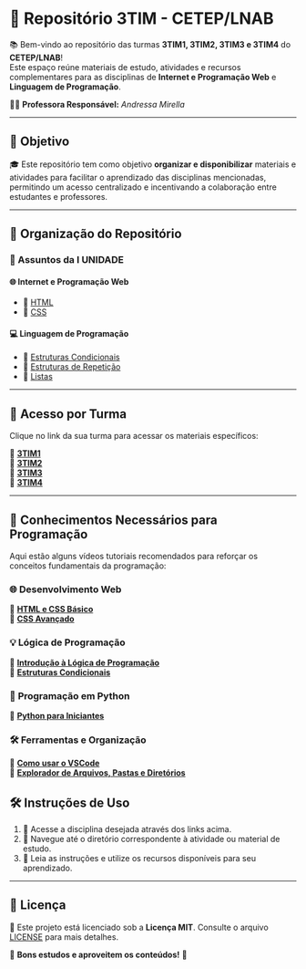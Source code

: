 # 📌 Repositório 3TIM - CETEP/LNAB  

📚 Bem-vindo ao repositório das turmas **3TIM1, 3TIM2, 3TIM3 e 3TIM4** do **CETEP/LNAB**!  
Este espaço reúne materiais de estudo, atividades e recursos complementares para as disciplinas de **Internet e Programação Web** e **Linguagem de Programação**.  

👩‍🏫 **Professora Responsável:** *Andressa Mirella*  

---

## 🎯 Objetivo  

🎓 Este repositório tem como objetivo **organizar e disponibilizar** materiais e atividades para facilitar o aprendizado das disciplinas mencionadas, permitindo um acesso centralizado e incentivando a colaboração entre estudantes e professores.  

---

## 📂 Organização do Repositório  

### 📌 Assuntos da I UNIDADE  

#### 🌐 **Internet e Programação Web**  
- 📄 [HTML](https://github.com/anndyf/3TIM/blob/main/Internet%20e%20Programa%C3%A7%C3%A3o%20Web/2-HTML.pdf)  
- 🎨 [CSS](https://github.com/anndyf/3TIM/blob/main/Internet%20e%20Programa%C3%A7%C3%A3o%20Web/4-CSS.pdf)  

#### 💻 **Linguagem de Programação**  
- 🔄 [Estruturas Condicionais](https://github.com/anndyf/3TIM/blob/main/Linguagem%20de%20Programa%C3%A7%C3%A3o/aula03.pdf)  
- 🔁 [Estruturas de Repetição](https://github.com/anndyf/3TIM/blob/main/Linguagem%20de%20Programa%C3%A7%C3%A3o/aula04.pdf)  
- 📜 [Listas](https://github.com/anndyf/3TIM/blob/main/Linguagem%20de%20Programa%C3%A7%C3%A3o/aula05.pdf)  

---

## 🏫 Acesso por Turma  

Clique no link da sua turma para acessar os materiais específicos:  

🔹 **[3TIM1](https://github.com/anndyf/3TIM/tree/main/3TIM1)**  
🔹 **[3TIM2](https://github.com/anndyf/3TIM/tree/main/3TIM2)**  
🔹 **[3TIM3](https://github.com/anndyf/3TIM/tree/main/3TIM3)**  
🔹 **[3TIM4](https://github.com/anndyf/3TIM/tree/main/3TIM4)**  

---

## 🎥 **Conhecimentos Necessários para Programação**  

Aqui estão alguns vídeos tutoriais recomendados para reforçar os conceitos fundamentais da programação:  

### 🌐 **Desenvolvimento Web**  
🔹 [**HTML e CSS Básico**](https://www.youtube.com/watch?v=Fhy-5CtVkiM&t=924s)  
🔹 [**CSS Avançado**](https://www.youtube.com/watch?v=AB35iSr1YyA)  

### 💡 **Lógica de Programação**  
🔹 [**Introdução à Lógica de Programação**](https://youtu.be/8mei6uVttho?si=KLCdpRK0zLOs0715)  
🔹 [**Estruturas Condicionais**](https://www.youtube.com/watch?v=K10u3XIf1-Q&list=PLIbmlYZ19yU4tmcsZnvBS038l-DDlNiQg&index=36)  

### 🐍 **Programação em Python**  
🔹 [**Python para Iniciantes**](https://www.youtube.com/watch?v=S9uPNppGsGo&list=PLIbmlYZ19yU4tmcsZnvBS038l-DDlNiQg)  

### 🛠️ **Ferramentas e Organização**  
🔹 [**Como usar o VSCode**](https://www.youtube.com/watch?v=pkH6XxH57O8)  
🔹 [**Explorador de Arquivos, Pastas e Diretórios**](https://www.youtube.com/watch?v=4AT3YXdEwIE)  


## 🛠️ Instruções de Uso  

1. 📂 Acesse a disciplina desejada através dos links acima.  
2. 📑 Navegue até o diretório correspondente à atividade ou material de estudo.  
3. 🎯 Leia as instruções e utilize os recursos disponíveis para seu aprendizado.  

---

## 📜 Licença  

📌 Este projeto está licenciado sob a **Licença MIT**. Consulte o arquivo [LICENSE](LICENSE) para mais detalhes.  

🚀 **Bons estudos e aproveitem os conteúdos!** 🚀  
